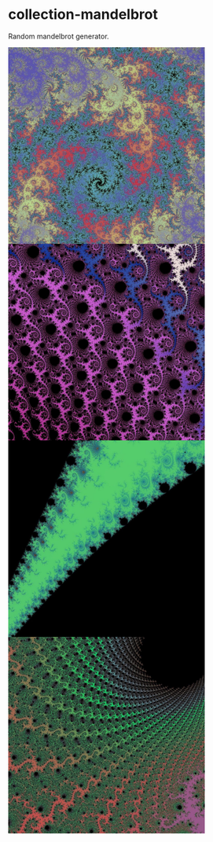 # collection-mandelbrot
Random mandelbrot generator. 

<img align="left" width="400" height="400" src="https://github.com/FractalLAB/collection-mandelbrot/blob/main/uploads/FIxrLV0XMAwMLDm.jpeg">
<img align="center" width="400" height="400" src="https://github.com/FractalLAB/collection-mandelbrot/blob/main/uploads/FIxs4E-X0AE01iM.jpeg">
<img align="left" width="400" height="400" src="https://github.com/FractalLAB/collection-mandelbrot/blob/main/uploads/FIxraalXoAECW7t.jpeg">
<img align="left" width="400" height="400" src="https://github.com/FractalLAB/collection-mandelbrot/blob/main/uploads/FIxsBDYXIAYJ0g_.jpeg">
